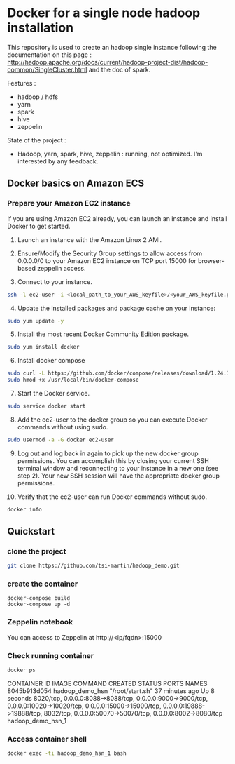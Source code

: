 Docker for a single node hadoop installation
============================================

This repository is used to create an hadoop single instance following the documentation on this page :
http://hadoop.apache.org/docs/current/hadoop-project-dist/hadoop-common/SingleCluster.html and the doc
of spark.

Features :

* hadoop / hdfs
* yarn
* spark
* hive
* zeppelin

State of the project :

* Hadoop, yarn, spark, hive, zeppelin : running, not optimized. I'm interested by any feedback.


Docker basics on Amazon ECS
---------------------------

### Prepare your Amazon EC2 instance

If you are using Amazon EC2 already, you can launch an instance and install Docker to get started. 

1. Launch an instance with the Amazon Linux 2 AMI. 

2. Ensure/Modify the Security Group settings to allow access from 0.0.0.0/0 to your Amazon EC2 instance on TCP port 15000 for browser-based zeppelin access.

3. Connect to your instance. 
```bash
ssh -l ec2-user -i <local_path_to_your_AWS_keyfile>/<your_AWS_keyfile.pem> <Amazon Instance IP or FQDN> 
```

4. Update the installed packages and package cache on your instance: 
```bash
sudo yum update -y
```

5. Install the most recent Docker Community Edition package.
```bash
sudo yum install docker
```

6. Install docker compose
```bash
sudo curl -L https://github.com/docker/compose/releases/download/1.24.1/docker-compose-`uname -s`-`uname -m` -o /usr/local/bin/docker-compose
sudo hmod +x /usr/local/bin/docker-compose
```

7. Start the Docker service.
```bash
sudo service docker start
```

8. Add the ec2-user to the docker group so you can execute Docker commands without using sudo. 
```bash
sudo usermod -a -G docker ec2-user
```

9. Log out and log back in again to pick up the new docker group permissions. You can accomplish this by closing your current SSH terminal window and reconnecting to your instance in a new one (see step 2). Your new SSH session will have the appropriate docker group permissions. 

10. Verify that the ec2-user can run Docker commands without sudo. 
```bash
docker info
```

Quickstart
----------

### clone the project

```bash
git clone https://github.com/tsi-martin/hadoop_demo.git
```

### create the container

```
docker-compose build
docker-compose up -d
```

### Zeppelin notebook

You can access to Zeppelin at http://<ip/fqdn>:15000

### Check running container

```bash
docker ps
```

CONTAINER ID        IMAGE               COMMAND             CREATED             STATUS              PORTS                                                                                                                                                                                                NAMES
8045b913d054        hadoop_demo_hsn     "/root/start.sh"    37 minutes ago      Up 8 seconds        8020/tcp, 0.0.0.0:8088->8088/tcp, 0.0.0.0:9000->9000/tcp, 0.0.0.0:10020->10020/tcp, 0.0.0.0:15000->15000/tcp, 0.0.0.0:19888->19888/tcp, 8032/tcp, 0.0.0.0:50070->50070/tcp, 0.0.0.0:8002->8080/tcp   hadoop_demo_hsn_1


### Access container shell

```bash
docker exec -ti hadoop_demo_hsn_1 bash


